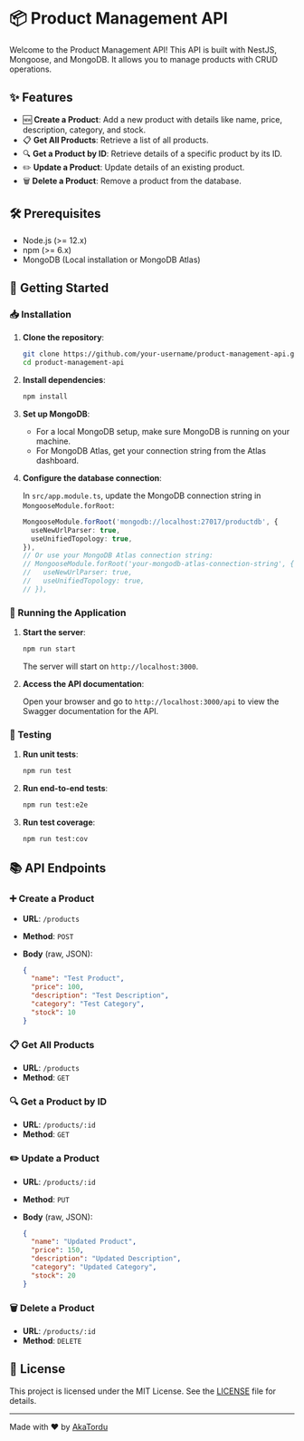 # 📦 Product Management API

Welcome to the Product Management API! This API is built with NestJS, Mongoose, and MongoDB. It allows you to manage products with CRUD operations.

## ✨ Features

- 🆕 **Create a Product**: Add a new product with details like name, price, description, category, and stock.
- 📋 **Get All Products**: Retrieve a list of all products.
- 🔍 **Get a Product by ID**: Retrieve details of a specific product by its ID.
- ✏️ **Update a Product**: Update details of an existing product.
- 🗑️ **Delete a Product**: Remove a product from the database.

## 🛠️ Prerequisites

- Node.js (>= 12.x)
- npm (>= 6.x)
- MongoDB (Local installation or MongoDB Atlas)

## 🚀 Getting Started

### 📥 Installation

1. **Clone the repository**:

    ```sh
    git clone https://github.com/your-username/product-management-api.git
    cd product-management-api
    ```

2. **Install dependencies**:

    ```sh
    npm install
    ```

3. **Set up MongoDB**:

    - For a local MongoDB setup, make sure MongoDB is running on your machine.
    - For MongoDB Atlas, get your connection string from the Atlas dashboard.

4. **Configure the database connection**:

    In `src/app.module.ts`, update the MongoDB connection string in `MongooseModule.forRoot`:

    ```typescript
    MongooseModule.forRoot('mongodb://localhost:27017/productdb', {
      useNewUrlParser: true,
      useUnifiedTopology: true,
    }),
    // Or use your MongoDB Atlas connection string:
    // MongooseModule.forRoot('your-mongodb-atlas-connection-string', {
    //   useNewUrlParser: true,
    //   useUnifiedTopology: true,
    // }),
    ```

### 🏃 Running the Application

1. **Start the server**:

    ```sh
    npm run start
    ```

    The server will start on `http://localhost:3000`.

2. **Access the API documentation**:

    Open your browser and go to `http://localhost:3000/api` to view the Swagger documentation for the API.

### 🧪 Testing

1. **Run unit tests**:

    ```sh
    npm run test
    ```

2. **Run end-to-end tests**:

    ```sh
    npm run test:e2e
    ```

3. **Run test coverage**:

    ```sh
    npm run test:cov
    ```

## 📚 API Endpoints

### ➕ Create a Product

- **URL**: `/products`
- **Method**: `POST`
- **Body** (raw, JSON):

    ```json
    {
      "name": "Test Product",
      "price": 100,
      "description": "Test Description",
      "category": "Test Category",
      "stock": 10
    }
    ```

### 📋 Get All Products

- **URL**: `/products`
- **Method**: `GET`

### 🔍 Get a Product by ID

- **URL**: `/products/:id`
- **Method**: `GET`

### ✏️ Update a Product

- **URL**: `/products/:id`
- **Method**: `PUT`
- **Body** (raw, JSON):

    ```json
    {
      "name": "Updated Product",
      "price": 150,
      "description": "Updated Description",
      "category": "Updated Category",
      "stock": 20
    }
    ```

### 🗑️ Delete a Product

- **URL**: `/products/:id`
- **Method**: `DELETE`

## 📜 License

This project is licensed under the MIT License. See the [LICENSE](LICENSE) file for details.

---

Made with ❤️ by [AkaTordu](https://github.com/AkaTordu)